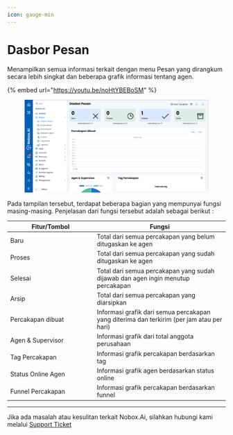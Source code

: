 ```yaml
---
icon: gauge-min
---
```


# Dasbor Pesan

Menampilkan semua informasi terkait dengan menu Pesan yang dirangkum secara lebih singkat dan beberapa grafik informasi tentang agen.

{% embed url="https://youtu.be/noHtYBEBoSM" %}

<figure><img src="../../.gitbook/assets/Dasbor Pesan (1).png" alt=""><figcaption></figcaption></figure>

Pada tampilan tersebut, terdapat beberapa bagian yang mempunyai fungsi masing-masing. Penjelasan dari fungsi tersebut adalah sebagai berikut :

<table><thead><tr><th width="185.79998779296875">Fitur/Tombol</th><th>Fungsi</th></tr></thead><tbody><tr><td>Baru</td><td>Total dari semua percakapan yang belum ditugaskan ke agen</td></tr><tr><td>Proses</td><td>Total dari semua percakapan yang sudah ditugaskan ke agen</td></tr><tr><td>Selesai</td><td>Total dari semua percakapan yang sudah dijawab dan agen ingin menutup percakapan</td></tr><tr><td>Arsip</td><td>Total dari semua percakapan yang diarsipkan</td></tr><tr><td>Percakapan dibuat</td><td>Informasi grafik dari semua percakapan yang diterima dan terkirim (per jam atau per hari)</td></tr><tr><td>Agen &#x26; Supervisor</td><td>Informasi grafik dari total anggota perusahaan</td></tr><tr><td>Tag Percakapan</td><td>Informasi grafik percakapan berdasarkan tag</td></tr><tr><td>Status Online Agen</td><td>Informasi grafik agen berdasarkan status online</td></tr><tr><td>Funnel Percakapan</td><td>Informasi grafik percakapan berdasarkan funnel</td></tr></tbody></table>

***

Jika ada masalah atau kesulitan terkait Nobox.Ai, silahkan hubungi kami melalui [Support Ticket](https://crm.nobox.ai/clients/tickets)
